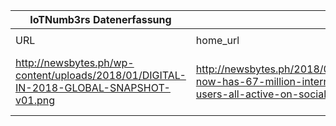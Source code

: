 |IoTNumb3rs Datenerfassung|||||||||||
| ---- | ---- | ---- | ---- | ---- | ---- | ---- | ---- | ---- | ---- | ---- |
||||||||||||
|URL|home_url|filename|device_class|device_count|market_class|market_volume|prognosis_year|publication_year|authorship_class|Dropbox folder|
|http://newsbytes.ph/wp-content/uploads/2018/01/DIGITAL-IN-2018-GLOBAL-SNAPSHOT-v01.png|http://newsbytes.ph/2018/01/30/ph-now-has-67-million-internet-users-all-active-on-social-media/|file9_DIGITAL-IN-2018-GLOBAL-SNAPSHOT-v01.png||||||||MariaMarg/20181124-0000|
